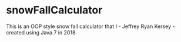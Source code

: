 # snowFallCalculator 
This is an OOP style snow fall calculator that I - Jeffrey Ryan Kersey - created using Java 7 in 2018. 
